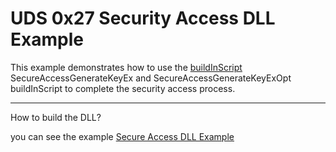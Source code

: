 # UDS 0x27 Security Access DLL Example

This example demonstrates how to use the [buildInScript](https://app.whyengineer.com/docs/um/uds/buildInScript.html) SecureAccessGenerateKeyEx and SecureAccessGenerateKeyExOpt buildInScript to complete the security access process.

---

How to build the DLL?

you can see the example [Secure Access DLL Example](https://app.whyengineer.com/examples/secure_access_dll/readme.html)





